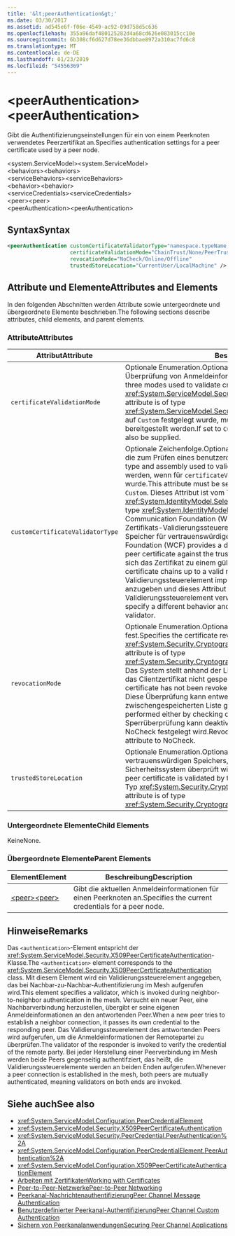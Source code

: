 ```yaml
---
title: '&lt;peerAuthentication&gt;'
ms.date: 03/30/2017
ms.assetid: ad545e6f-f06e-4549-ac92-09d758d5c636
ms.openlocfilehash: 355a96daf480125282d4a68cd626e083015cc10e
ms.sourcegitcommit: 6b308cf6d627d78ee36dbbae8972a310ac7fd6c8
ms.translationtype: MT
ms.contentlocale: de-DE
ms.lasthandoff: 01/23/2019
ms.locfileid: "54556369"
---
```

# <a name="ltpeerauthenticationgt"></a><span data-ttu-id="988f2-102">&lt;peerAuthentication&gt;</span><span class="sxs-lookup"><span data-stu-id="988f2-102">&lt;peerAuthentication&gt;</span></span>
<span data-ttu-id="988f2-103">Gibt die Authentifizierungseinstellungen für ein von einem Peerknoten verwendetes Peerzertifikat an.</span><span class="sxs-lookup"><span data-stu-id="988f2-103">Specifies authentication settings for a peer certificate used by a peer node.</span></span>  
  
 <span data-ttu-id="988f2-104">\<system.ServiceModel></span><span class="sxs-lookup"><span data-stu-id="988f2-104">\<system.ServiceModel></span></span>  
<span data-ttu-id="988f2-105">\<behaviors></span><span class="sxs-lookup"><span data-stu-id="988f2-105">\<behaviors></span></span>  
<span data-ttu-id="988f2-106">\<serviceBehaviors></span><span class="sxs-lookup"><span data-stu-id="988f2-106">\<serviceBehaviors></span></span>  
<span data-ttu-id="988f2-107">\<behavior></span><span class="sxs-lookup"><span data-stu-id="988f2-107">\<behavior></span></span>  
<span data-ttu-id="988f2-108">\<serviceCredentials></span><span class="sxs-lookup"><span data-stu-id="988f2-108">\<serviceCredentials></span></span>  
<span data-ttu-id="988f2-109">\<peer></span><span class="sxs-lookup"><span data-stu-id="988f2-109">\<peer></span></span>  
<span data-ttu-id="988f2-110">\<peerAuthentication></span><span class="sxs-lookup"><span data-stu-id="988f2-110">\<peerAuthentication></span></span>  
  
## <a name="syntax"></a><span data-ttu-id="988f2-111">Syntax</span><span class="sxs-lookup"><span data-stu-id="988f2-111">Syntax</span></span>  
  
```xml  
<peerAuthentication customCertificateValidatorType="namespace.typeName, [,AssemblyName] [,Version=version number] [,Culture=culture] [,PublicKeyToken=token]"
                    certificateValidationMode="ChainTrust/None/PeerTrust/PeerOrChainTrust/Custom"
                    revocationMode="NoCheck/Online/Offline"
                    trustedStoreLocation="CurrentUser/LocalMachine" />
```  
  
## <a name="attributes-and-elements"></a><span data-ttu-id="988f2-112">Attribute und Elemente</span><span class="sxs-lookup"><span data-stu-id="988f2-112">Attributes and Elements</span></span>  
 <span data-ttu-id="988f2-113">In den folgenden Abschnitten werden Attribute sowie untergeordnete und übergeordnete Elemente beschrieben.</span><span class="sxs-lookup"><span data-stu-id="988f2-113">The following sections describe attributes, child elements, and parent elements.</span></span>  
  
### <a name="attributes"></a><span data-ttu-id="988f2-114">Attribute</span><span class="sxs-lookup"><span data-stu-id="988f2-114">Attributes</span></span>  
  
|<span data-ttu-id="988f2-115">Attribut</span><span class="sxs-lookup"><span data-stu-id="988f2-115">Attribute</span></span>|<span data-ttu-id="988f2-116">Beschreibung</span><span class="sxs-lookup"><span data-stu-id="988f2-116">Description</span></span>|  
|---------------|-----------------|  
|`certificateValidationMode`|<span data-ttu-id="988f2-117">Optionale Enumeration.</span><span class="sxs-lookup"><span data-stu-id="988f2-117">Optional enumeration.</span></span> <span data-ttu-id="988f2-118">Gibt einen der drei für die Überprüfung von Anmeldeinformationen verwendeten Modi an.</span><span class="sxs-lookup"><span data-stu-id="988f2-118">Specifies one of three modes used to validate credentials.</span></span> <span data-ttu-id="988f2-119">Dieses Attribut ist vom Typ <xref:System.ServiceModel.Security.X509CertificateValidationMode>.</span><span class="sxs-lookup"><span data-stu-id="988f2-119">This attribute is of type <xref:System.ServiceModel.Security.X509CertificateValidationMode>.</span></span> <span data-ttu-id="988f2-120">Wenn dies auf `Custom` festgelegt wurde, muss auch ein `customCertificateValidator` bereitgestellt werden.</span><span class="sxs-lookup"><span data-stu-id="988f2-120">If set to `Custom`, then a `customCertificateValidator` must also be supplied.</span></span>|  
|`customCertificateValidatorType`|<span data-ttu-id="988f2-121">Optionale Zeichenfolge.</span><span class="sxs-lookup"><span data-stu-id="988f2-121">Optional string.</span></span> <span data-ttu-id="988f2-122">Bestimmt einen Typ und eine Assembly, die zum Prüfen eines benutzerdefinierten Typs verwendet werden.</span><span class="sxs-lookup"><span data-stu-id="988f2-122">Specifies a type and assembly used to validate a custom type.</span></span> <span data-ttu-id="988f2-123">Das Attribut muss festgelegt werden, wenn für `certificateValidationMode` der Wert `Custom` festgelegt wurde.</span><span class="sxs-lookup"><span data-stu-id="988f2-123">This attribute must be set when `certificateValidationMode` is set to `Custom`.</span></span> <span data-ttu-id="988f2-124">Dieses Attribut ist vom Typ <xref:System.IdentityModel.Selectors.X509CertificateValidator>.</span><span class="sxs-lookup"><span data-stu-id="988f2-124">This attribute is of type <xref:System.IdentityModel.Selectors.X509CertificateValidator>.</span></span> <span data-ttu-id="988f2-125">Windows Communication Foundation (WCF) bietet ein standardmäßiges Peerzertifikats-Zertifikats-Validierungssteuerelement, das das peerzertifikat gegen den Speicher für vertrauenswürdige Personen überprüft.</span><span class="sxs-lookup"><span data-stu-id="988f2-125">Windows Communication Foundation (WCF) provides a default peer certificate validator that verifies the peer certificate against the trusted people store.</span></span> <span data-ttu-id="988f2-126">Außerdem wird überprüft, ob sich das Zertifikat zu einem gültigen Stamm verkettet.</span><span class="sxs-lookup"><span data-stu-id="988f2-126">It also verifies that the certificate chains up to a valid root.</span></span> <span data-ttu-id="988f2-127">Sie können ein benutzerdefiniertes Validierungssteuerelement implementieren, um ein anderes Verhalten anzugeben und dieses Attribut zum Verweisen auf das benutzerdefinierte Validierungssteuerelement verwenden.</span><span class="sxs-lookup"><span data-stu-id="988f2-127">You can implement a custom validator to specify a different behavior and use this attribute to point to the custom validator.</span></span>|  
|`revocationMode`|<span data-ttu-id="988f2-128">Optionale Enumeration.</span><span class="sxs-lookup"><span data-stu-id="988f2-128">Optional enumeration.</span></span> <span data-ttu-id="988f2-129">Legt den Zertifikatssperrmodus fest.</span><span class="sxs-lookup"><span data-stu-id="988f2-129">Specifies the certificate revocation mode.</span></span> <span data-ttu-id="988f2-130">Dieses Attribut ist vom Typ <xref:System.Security.Cryptography.X509Certificates.X509RevocationMode>.</span><span class="sxs-lookup"><span data-stu-id="988f2-130">This attribute is of type <xref:System.Security.Cryptography.X509Certificates.X509RevocationMode>.</span></span> <span data-ttu-id="988f2-131">Das System stellt anhand der Liste mit den gesperrten Zertifikaten sicher, dass das Clientzertifikat nicht gesperrt wurde.</span><span class="sxs-lookup"><span data-stu-id="988f2-131">The system verifies that the peer certificate has not been revoked by looking it up in the revoked certificate list.</span></span> <span data-ttu-id="988f2-132">Diese Überprüfung kann entweder online oder offline mit einer zwischengespeicherten Liste gesperrter Zertifikate erfolgen.</span><span class="sxs-lookup"><span data-stu-id="988f2-132">This check can be performed either by checking online or against a cached revocation list.</span></span> <span data-ttu-id="988f2-133">Die Sperrüberprüfung kann deaktiviert werden, indem für dieses Attribut der Wert NoCheck festgelegt wird.</span><span class="sxs-lookup"><span data-stu-id="988f2-133">Revocation checking can be turned off by setting this attribute to NoCheck.</span></span>|  
|`trustedStoreLocation`|<span data-ttu-id="988f2-134">Optionale Enumeration.</span><span class="sxs-lookup"><span data-stu-id="988f2-134">Optional enumeration.</span></span> <span data-ttu-id="988f2-135">Gibt den Speicherort des vertrauenswürdigen Speichers, an dem das peerzertifikat vom WCF-Sicherheitssystem überprüft wird.</span><span class="sxs-lookup"><span data-stu-id="988f2-135">Specifies the trusted store location where the peer certificate is validated by the WCF security system.</span></span> <span data-ttu-id="988f2-136">Dieses Attribut ist vom Typ <xref:System.Security.Cryptography.X509Certificates.StoreLocation>.</span><span class="sxs-lookup"><span data-stu-id="988f2-136">This attribute is of type <xref:System.Security.Cryptography.X509Certificates.StoreLocation>.</span></span>|  
  
### <a name="child-elements"></a><span data-ttu-id="988f2-137">Untergeordnete Elemente</span><span class="sxs-lookup"><span data-stu-id="988f2-137">Child Elements</span></span>  
 <span data-ttu-id="988f2-138">Keine</span><span class="sxs-lookup"><span data-stu-id="988f2-138">None.</span></span>  
  
### <a name="parent-elements"></a><span data-ttu-id="988f2-139">Übergeordnete Elemente</span><span class="sxs-lookup"><span data-stu-id="988f2-139">Parent Elements</span></span>  
  
|<span data-ttu-id="988f2-140">Element</span><span class="sxs-lookup"><span data-stu-id="988f2-140">Element</span></span>|<span data-ttu-id="988f2-141">Beschreibung</span><span class="sxs-lookup"><span data-stu-id="988f2-141">Description</span></span>|  
|-------------|-----------------|  
|[<span data-ttu-id="988f2-142">\<peer></span><span class="sxs-lookup"><span data-stu-id="988f2-142">\<peer></span></span>](../../../../../docs/framework/configure-apps/file-schema/wcf/peer-of-servicecredentials.md)|<span data-ttu-id="988f2-143">Gibt die aktuellen Anmeldeinformationen für einen Peerknoten an.</span><span class="sxs-lookup"><span data-stu-id="988f2-143">Specifies the current credentials for a peer node.</span></span>|  
  
## <a name="remarks"></a><span data-ttu-id="988f2-144">Hinweise</span><span class="sxs-lookup"><span data-stu-id="988f2-144">Remarks</span></span>  
 <span data-ttu-id="988f2-145">Das `<authentication>`-Element entspricht der <xref:System.ServiceModel.Security.X509PeerCertificateAuthentication>-Klasse.</span><span class="sxs-lookup"><span data-stu-id="988f2-145">The `<authentication>` element corresponds to the <xref:System.ServiceModel.Security.X509PeerCertificateAuthentication> class.</span></span> <span data-ttu-id="988f2-146">Mit diesem Element wird ein Validierungssteuerelement angegeben, das bei Nachbar-zu-Nachbar-Authentifizierung im Mesh aufgerufen wird.</span><span class="sxs-lookup"><span data-stu-id="988f2-146">This element specifies a validator, which is invoked during neighbor-to-neighbor authentication in the mesh.</span></span> <span data-ttu-id="988f2-147">Versucht ein neuer Peer, eine Nachbarverbindung herzustellen, übergibt er seine eigenen Anmeldeinformationen an den antwortenden Peer.</span><span class="sxs-lookup"><span data-stu-id="988f2-147">When a new peer tries to establish a neighbor connection, it passes its own credential to the responding peer.</span></span> <span data-ttu-id="988f2-148">Das Validierungssteuerelement des antwortenden Peers wird aufgerufen, um die Anmeldeinformationen der Remotepartei zu überprüfen.</span><span class="sxs-lookup"><span data-stu-id="988f2-148">The validator of the responder is invoked to verify the credential of the remote party.</span></span> <span data-ttu-id="988f2-149">Bei jeder Herstellung einer Peerverbindung im Mesh werden beide Peers gegenseitig authentifziert, das heißt, die Validierungssteuerelemente werden an beiden Enden aufgerufen.</span><span class="sxs-lookup"><span data-stu-id="988f2-149">Whenever a peer connection is established in the mesh, both peers are mutually authenticated, meaning validators on both ends are invoked.</span></span>  
  
## <a name="see-also"></a><span data-ttu-id="988f2-150">Siehe auch</span><span class="sxs-lookup"><span data-stu-id="988f2-150">See also</span></span>
- <xref:System.ServiceModel.Configuration.PeerCredentialElement>
- <xref:System.ServiceModel.Security.X509PeerCertificateAuthentication>
- <xref:System.ServiceModel.Security.PeerCredential.PeerAuthentication%2A>
- <xref:System.ServiceModel.Configuration.PeerCredentialElement.PeerAuthentication%2A>
- <xref:System.ServiceModel.Configuration.X509PeerCertificateAuthenticationElement>
- [<span data-ttu-id="988f2-151">Arbeiten mit Zertifikaten</span><span class="sxs-lookup"><span data-stu-id="988f2-151">Working with Certificates</span></span>](../../../../../docs/framework/wcf/feature-details/working-with-certificates.md)
- [<span data-ttu-id="988f2-152">Peer-to-Peer-Netzwerke</span><span class="sxs-lookup"><span data-stu-id="988f2-152">Peer-to-Peer Networking</span></span>](../../../../../docs/framework/wcf/feature-details/peer-to-peer-networking.md)
- [<span data-ttu-id="988f2-153">Peerkanal-Nachrichtenauthentifizierung</span><span class="sxs-lookup"><span data-stu-id="988f2-153">Peer Channel Message Authentication</span></span>](https://msdn.microsoft.com/library/80e73386-514e-4c30-9e4a-b9ca8c173a95)
- [<span data-ttu-id="988f2-154">Benutzerdefinierter Peerkanal-Authentifizierung</span><span class="sxs-lookup"><span data-stu-id="988f2-154">Peer Channel Custom Authentication</span></span>](https://msdn.microsoft.com/library/4aa8a82e-41a8-48e2-8621-7e1cbabdca7c)
- [<span data-ttu-id="988f2-155">Sichern von Peerkanalanwendungen</span><span class="sxs-lookup"><span data-stu-id="988f2-155">Securing Peer Channel Applications</span></span>](../../../../../docs/framework/wcf/feature-details/securing-peer-channel-applications.md)
